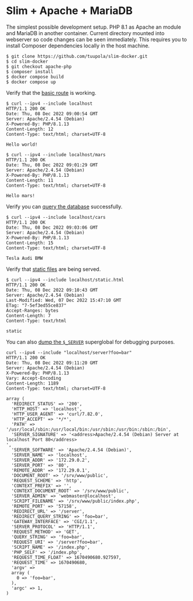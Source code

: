 # Slim + Apache + MariaDB

The simplest possible development setup. PHP 8.1 as Apache an module and MariaDB in another container. Current directory mounted into webserver so code changes can be seen immediately. This requires you to install Composer dependencies locally in the host machine.

```
$ git clone https://github.com/tuupola/slim-docker.git
$ cd slim-docker
$ git checkout apache-php
$ composer install
$ docker compose build
$ docker compose up
```

Verify that the [basic route](https://github.com/tuupola/slim-docker/blob/apache-php/app.php#L43-L51) is working.

```
$ curl --ipv4 --include localhost
HTTP/1.1 200 OK
Date: Thu, 08 Dec 2022 09:00:54 GMT
Server: Apache/2.4.54 (Debian)
X-Powered-By: PHP/8.1.13
Content-Length: 12
Content-Type: text/html; charset=UTF-8

Hello world!

$ curl --ipv4 --include localhost/mars
HTTP/1.1 200 OK
Date: Thu, 08 Dec 2022 09:01:29 GMT
Server: Apache/2.4.54 (Debian)
X-Powered-By: PHP/8.1.13
Content-Length: 11
Content-Type: text/html; charset=UTF-8

Hello mars!
```

Verify you can [query the database](https://github.com/tuupola/slim-docker/blob/apache-php/app.php#L26-L41) successfully.

```
$ curl --ipv4 --include localhost/cars
HTTP/1.1 200 OK
Date: Thu, 08 Dec 2022 09:03:06 GMT
Server: Apache/2.4.54 (Debian)
X-Powered-By: PHP/8.1.13
Content-Length: 15
Content-Type: text/html; charset=UTF-8

Tesla Audi BMW
```

Verify that [static files](https://github.com/tuupola/slim-docker/blob/apache-php/public/static.html) are being served.

```
$ curl --ipv4 --include localhost/static.html
HTTP/1.1 200 OK
Date: Thu, 08 Dec 2022 09:10:43 GMT
Server: Apache/2.4.54 (Debian)
Last-Modified: Wed, 07 Dec 2022 15:47:10 GMT
ETag: "7-5ef3ed55ce837"
Accept-Ranges: bytes
Content-Length: 7
Content-Type: text/html

static
```

You can also [dump the `$_SERVER`](https://github.com/tuupola/slim-docker/blob/apache-php/app.php#L17-L24) superglobal for debugging purposes.

```
curl --ipv4 --include "localhost/server?foo=bar"
HTTP/1.1 200 OK
Date: Thu, 08 Dec 2022 09:11:20 GMT
Server: Apache/2.4.54 (Debian)
X-Powered-By: PHP/8.1.13
Vary: Accept-Encoding
Content-Length: 1189
Content-Type: text/html; charset=UTF-8

array (
  'REDIRECT_STATUS' => '200',
  'HTTP_HOST' => 'localhost',
  'HTTP_USER_AGENT' => 'curl/7.82.0',
  'HTTP_ACCEPT' => '*/*',
  'PATH' => '/usr/local/sbin:/usr/local/bin:/usr/sbin:/usr/bin:/sbin:/bin',
  'SERVER_SIGNATURE' => '<address>Apache/2.4.54 (Debian) Server at localhost Port 80</address>
',
  'SERVER_SOFTWARE' => 'Apache/2.4.54 (Debian)',
  'SERVER_NAME' => 'localhost',
  'SERVER_ADDR' => '172.29.0.2',
  'SERVER_PORT' => '80',
  'REMOTE_ADDR' => '172.29.0.1',
  'DOCUMENT_ROOT' => '/srv/www/public',
  'REQUEST_SCHEME' => 'http',
  'CONTEXT_PREFIX' => '',
  'CONTEXT_DOCUMENT_ROOT' => '/srv/www/public',
  'SERVER_ADMIN' => 'webmaster@localhost',
  'SCRIPT_FILENAME' => '/srv/www/public/index.php',
  'REMOTE_PORT' => '57158',
  'REDIRECT_URL' => '/server',
  'REDIRECT_QUERY_STRING' => 'foo=bar',
  'GATEWAY_INTERFACE' => 'CGI/1.1',
  'SERVER_PROTOCOL' => 'HTTP/1.1',
  'REQUEST_METHOD' => 'GET',
  'QUERY_STRING' => 'foo=bar',
  'REQUEST_URI' => '/server?foo=bar',
  'SCRIPT_NAME' => '/index.php',
  'PHP_SELF' => '/index.php',
  'REQUEST_TIME_FLOAT' => 1670490680.927597,
  'REQUEST_TIME' => 1670490680,
  'argv' =>
  array (
    0 => 'foo=bar',
  ),
  'argc' => 1,
)
```
